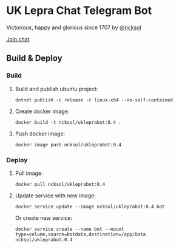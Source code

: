 # UK Lepra Chat Telegram Bot

Victorious, happy and glorious since 1707 by [@ncksol](https://t.me/ncksol)

[Join chat](https://t.me/joinchat/Cqj8dz-ls-_DnfPvNHacKg)

## Build & Deploy
### Build
1. Build and publish ubuntu project:

   `dotnet publish -c release -r linux-x64 --no-self-contained`

2. Create docker image:

   `docker build -t ncksol/ukleprabot:0.4 .`

3. Push docker image:

   `docker image push ncksol/ukleprabot:0.4`

### Deploy
1. Pull image:

   `docker pull ncksol/ukleprabot:0.4`

2. Update service with new image:

   `docker service update --image ncksol/ukleprabot:0.4 bot`

   Or create new service:

   `docker service create --name bot --mount type=volume,source=botdata,destination=/app/Data ncksol/ukleprabot:0.4`
